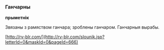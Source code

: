 ### Ганчарны
**прыметнік**

Звязаны з рамяством ганчара; зроблены ганчаром. Ганчарныя вырабы.

<a rel="author">[http://rv-blr.com/](http://rv-blr.com/slounik.jsp?letterId=0&maskId=0&pageId=666)</a>
